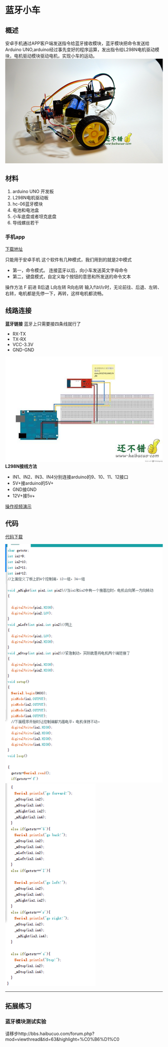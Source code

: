 # 蓝牙小车


## 概述

安卓手机通过APP客户端发送指令给蓝牙接收模块，蓝牙模块把命令发送给Arduino UNO,arduino经过事先变好的程序运算，发出指令给L298N电机驱动模块，电机驱动模块驱动电机，实现小车的运动。
![](1-151022215454322.jpg)

## 材料
1. arduino UNO 开发板
2. L298N电机驱动板
3. hc-06蓝牙模块
4. 电池和电池盒
5. 小车底盘或者坦克底盘
6. 导线螺丝若干

### 手机app
[下载地址](http://www.chuang-ke.com/a/downloads/shoujiruanjian/2015/1022/155.html)

只能用于安卓手机
这个软件有几种模式，我们用到的就是2中模式
* 第一，命令模式。 连接蓝牙以后，向小车发送英文字母命令
* 第二，键盘模式，自定义每个按钮的意思和所发送的命令文本


操作方法
F 前进  B后退 L向左转 R向右转
输入f\b\l\r时，无论前往、后退、左转、右转，电机都是先停一下，再转，这样电机都流畅。

## 线路连接
 **蓝牙链接**
 蓝牙上只需要接四条线就行了
 * RX-TX
 * TX-RX
 * VCC-3.3V
 * GND-GND

![](21562432Z-2.jpg)
**L298N接线方法**
* IN1、IN2、IN3、IN4分别连接arduino的9、10、11、12接口
* 5V+接arduino的5V+
* GND接GND
* 12V+接5v+

[操作视频演示](http://v.youku.com/v_show/id_XOTU4ODQ5NjQ4.html)

## 代码
[代码下载](http://www.chuang-ke.com/a/downloads/Arduino/2015/1025/167.html)

![蓝牙小车源码](QQ图片20160414222454.png)
![](QQ图片20160414222529.png)






---


## 拓展练习


### 蓝牙模块测试实验
请移步http://bbs.haibucuo.com/forum.php?mod=viewthread&tid=63&highlight=%C0%B6%D1%C0




